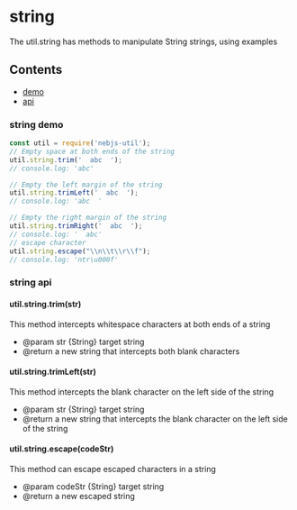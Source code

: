 # string
The util.string has methods to manipulate String strings, using examples

## Contents
- [demo](#demo)
- [api](#api)

<span id="demo"></span>
### string demo
```javascript
const util = require('nebjs-util');
// Empty space at both ends of the string
util.string.trim('  abc  ');
// console.log: 'abc'

// Empty the left margin of the string
util.string.trimLeft('  abc  ');
// console.log: 'abc  '

// Empty the right margin of the string
util.string.trimRight('  abc  ');
// console.log: '  abc'
// escape character
util.string.escape("\\n\\t\\r\\f");
// console.log: 'ntr\u000f'
```

<span id="api"></span>
### string api
#### util.string.trim(str)
This method intercepts whitespace characters at both ends of a string
- @param str {String} target string
- @return a new string that intercepts both blank characters

#### util.string.trimLeft(str)
This method intercepts the blank character on the left side of the string
- @param str {String} target string
- @return a new string that intercepts the blank character on the left side of the string

#### util.string.escape(codeStr)
This method can escape escaped characters in a string
- @param codeStr {String} target string
- @return a new escaped string

